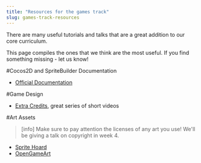 ```yaml
---
title: "Resources for the games track"
slug: games-track-resources
---
```


There are many useful tutorials and talks that are a great addition to our core curriculum.

This page compiles the ones that we think are the most useful. If you find something missing - let us know!

#Cocos2D and SpriteBuilder Documentation

- [Official Documentation](https://www.makeschool.com/docs/)

#Game Design

- [Extra Credits](https://www.youtube.com/user/ExtraCreditz), great series of short videos

#Art Assets

> [info]
> Make sure to pay attention the licenses of any art you use! We'll be giving a talk on copyright in week 4.

- [Sprite Hoard](https://www.makeschool.com/academy/art/set)
- [OpenGameArt](http://opengameart.org/)
